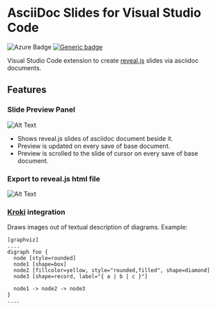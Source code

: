 # AsciiDoc Slides for Visual Studio Code

![Azure Badge](https://dev.azure.com/flobilosaurus/vscode-asciidoc-slides/_apis/build/status/flobilosaurus.vscode-asciidoc-slides?branchName=master)
[![Generic badge](https://img.shields.io/badge/Demo-here-blue)](https://flobilosaurus.github.io/vscode-asciidoc-slides)

Visual Studio Code extension to create [reveal.js](https://github.com/hakimel/reveal.js) slides via asciidoc documents.

## Features

### Slide Preview Panel 

![Alt Text](https://media.giphy.com/media/VGtyrjurkjpyyYwswG/giphy.gif)

* Shows reveal.js slides of asciidoc document beside it.
* Preview is updated on every save of base document.
* Preview is scrolled to the slide of cursor on every save of base document.

### Export to reveal.js html file

![Alt Text](https://media.giphy.com/media/efOYmfvdiZNm6LFGzI/giphy.gif)

### [Kroki](https://github.com/Mogztter/asciidoctor-kroki) integration

Draws images out of textual description of diagrams.
Example:
```asciidoc
[graphviz]
....
digraph foo {
  node [style=rounded]
  node1 [shape=box]
  node2 [fillcolor=yellow, style="rounded,filled", shape=diamond]
  node3 [shape=record, label="{ a | b | c }"]

  node1 -> node2 -> node3
}
....
```